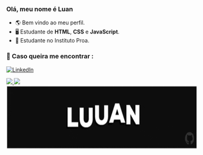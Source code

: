 ### Olá, meu nome é Luan 
- 🌎 Bem vindo ao meu perfil.
- 🖥️ Estudante de <strong>HTML</strong>, <strong>CSS</strong> e <strong>JavaScript</strong>.
- 💙 Estudante no Instituto Proa.

### 💌 Caso queira me encontrar :

<a href="https://www.linkedin.com/in/luan-fernando/" target="_blank"><img src="https://img.shields.io/badge/LinkedIn-0077B5?style=for-the-badge&logo=linkedin&logoColor=white" alt="LinkedIn"></a>

<div>
  <a href="https://github.com/Luuan11">
  <img height="150em" src="https://github-readme-stats.vercel.app/api?username=Luuan11&show_icons=true&theme=dark&include_all_commits=true&count_private=true"/>
  <img height="150em" src="https://github-readme-stats.vercel.app/api/top-langs/?username=Luuan11&layout=compact&langs_count=7&theme=dark"/>
</div>

 <img src="Luuan.gif" height="168px"/> 


 
